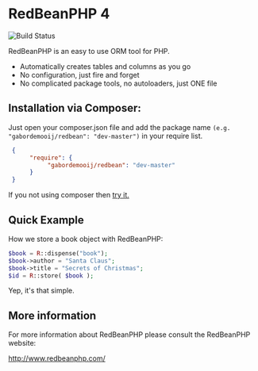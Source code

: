 RedBeanPHP 4
============

![Build Status](https://travis-ci.org/gabordemooij/redbean.svg?branch=master)

RedBeanPHP is an easy to use ORM tool for PHP.

* Automatically creates tables and columns as you go
* No configuration, just fire and forget
* No complicated package tools, no autoloaders, just ONE file

Installation via Composer:
-------------------------

Just open your composer.json file and add the package name ```(e.g. "gabordemooij/redbean": "dev-master")``` in your require list.

```json
 {
      "require": {
           "gabordemooij/redbean": "dev-master"
      }
 }
```

If you not using composer then [try it.](http://redbeanphp.com/install)

Quick Example
-------------

How we store a book object with RedBeanPHP:
```php
$book = R::dispense("book");
$book->author = "Santa Claus";
$book->title = "Secrets of Christmas";
$id = R::store( $book );
```

Yep, it's that simple.


More information
----------------

For more information about RedBeanPHP please consult
the RedBeanPHP website:

http://www.redbeanphp.com/
